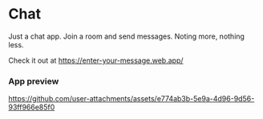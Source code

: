 # Chat

Just a chat app. Join a room and send messages. Noting more, nothing less.

Check it out at https://enter-your-message.web.app/

### App preview

https://github.com/user-attachments/assets/e774ab3b-5e9a-4d96-9d56-93ff966e85f0
